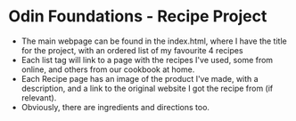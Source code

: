 # Odin Foundations - Recipe Project
 - The main webpage can be found in the index.html, where I have the title for the project, with an ordered list of my favourite 4 recipes
 - Each list tag will link to a page with the recipes I've used, some from online, and others from our cookbook at home.
 - Each Recipe page has an image of the product I've made, with a description, and a link to the original website I got the recipe from (if relevant).
 - Obviously, there are ingredients and directions too.
